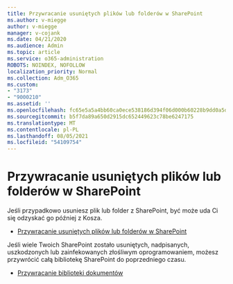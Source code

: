 ```yaml
---
title: Przywracanie usuniętych plików lub folderów w SharePoint
ms.author: v-miegge
author: v-miegge
manager: v-cojank
ms.date: 04/21/2020
ms.audience: Admin
ms.topic: article
ms.service: o365-administration
ROBOTS: NOINDEX, NOFOLLOW
localization_priority: Normal
ms.collection: Adm_O365
ms.custom:
- "3173"
- "9000210"
ms.assetid: ''
ms.openlocfilehash: fc65e5a5a4bb60ca0ece538186d394f06d000b60228b9dd0a5dfe0b7f0e7ad0d
ms.sourcegitcommit: b5f7da89a650d2915dc652449623c78be6247175
ms.translationtype: MT
ms.contentlocale: pl-PL
ms.lasthandoff: 08/05/2021
ms.locfileid: "54109754"
---
```

# <a name="restore-deleted-files-or-folders-in-sharepoint"></a>Przywracanie usuniętych plików lub folderów w SharePoint

Jeśli przypadkowo usuniesz plik lub folder z SharePoint, być może uda Ci się odzyskać go później z Kosza.

* [Przywracanie usuniętych plików lub folderów w SharePoint](https://support.microsoft.com/office/restore-items-in-the-recycle-bin-that-were-deleted-from-sharepoint-or-teams-6df466b6-55f2-4898-8d6e-c0dff851a0be)

Jeśli wiele Twoich SharePoint zostało usuniętych, nadpisanych, uszkodzonych lub zainfekowanych złośliwym oprogramowaniem, możesz przywrócić całą bibliotekę SharePoint do poprzedniego czasu.

* [Przywracanie biblioteki dokumentów](https://support.office.com/article/restore-a-document-library-317791c3-8bd0-4dfd-8254-3ca90883d39a)